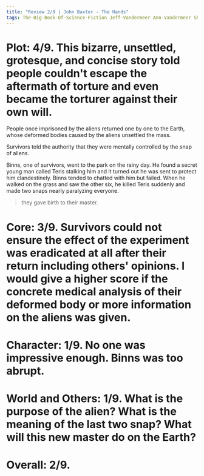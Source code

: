 ```yaml
---
title: "Review 2/9 | John Baxter - The Hands"
tags: The-Big-Book-Of-Science-Fiction Jeff-Vandermeer Ann-Vandermeer Short-Story Novelette Science-Fiction 1939- 1965
---
```


# Plot: 4/9. This bizarre, unsettled, grotesque, and concise story told  people couldn't escape the aftermath of torture and even became the torturer against their own will.
People once imprisoned by the aliens returned one by one to the Earth, whose deformed bodies caused by the aliens unsettled the mass.

Survivors told the authority that they were mentally controlled by the snap of aliens.

Binns, one of survivors, went to the park on the rainy day. He found a secret young man called Teris stalking him and it turned out he was sent to protect him clandestinely. Binns tended to chatted with him but failed. When he walked on the grass and saw the other six, he killed Teris suddenly and made two snaps nearly paralyzing everyone. 

> they gave birth to their master.



# Core: 3/9. Survivors could not ensure the effect of the experiment was eradicated at all after their return including others' opinions. I would give a higher score if the concrete medical analysis of their deformed body or more information on the aliens was given.



# Character: 1/9. No one was impressive enough. Binns was too abrupt.



# World and Others: 1/9. What is the purpose of the alien? What is the meaning of the last two snap? What will this new master do on the Earth?



# Overall: 2/9. 


